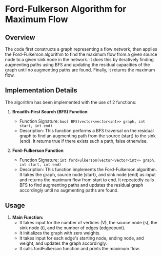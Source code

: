 # Ford-Fulkerson Algorithm for Maximum Flow

## Overview
The code first constructs a graph representing a flow network, then applies the Ford-Fulkerson algorithm to find the maximum flow from a given source node to a given sink node in the network. It does this by iteratively finding augmenting paths using BFS and updating the residual capacities of the graph until no augmenting paths are found. Finally, it returns the maximum flow.

## Implementation Details
The algorithm has been implemented with the use of 2 functions:

1. **Breadth-First Search (BFS) Function**
   - Function Signature: `bool BFS(vector<vector<int>> graph, int start, int end)`
   - Description: This function performs a BFS traversal on the residual graph to find an augmenting path from the source (start) to the sink (end). It returns true if there exists such a path, false otherwise.

2. **Ford-Fulkerson Function**
   - Function Signature: `int fordFulkerson(vector<vector<int>> graph, int start, int end)`
   - Description: This function implements the Ford-Fulkerson algorithm. It takes the graph, source node (start), and sink node (end) as input and returns the maximum flow from start to end. It repeatedly calls BFS to find augmenting paths and updates the residual graph accordingly until no augmenting paths are found.

## Usage
1. **Main Function:**
   - It takes input for the number of vertices (V), the source node (s), the sink node (t), and the number of edges (edgecount).
   - It initializes the graph with zero weights.
   - It takes input for each edge's starting node, ending node, and weight, and updates the graph accordingly.
   - It calls fordFulkerson function and prints the maximum flow.

